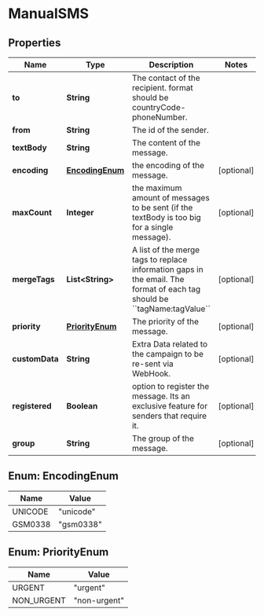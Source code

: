 # ManualSMS

## Properties
Name | Type | Description | Notes
------------ | ------------- | ------------- | -------------
**to** | **String** | The contact of the recipient. format should be countryCode-phoneNumber. | 
**from** | **String** | The id of the sender. | 
**textBody** | **String** | The content of the message. | 
**encoding** | [**EncodingEnum**](#EncodingEnum) | the encoding of the message. |  [optional]
**maxCount** | **Integer** | the maximum amount of messages to be sent (if the textBody is too big for a single message). |  [optional]
**mergeTags** | **List&lt;String&gt;** | A list of the merge tags to replace information gaps in the email. The format of each tag should be &#x60;&#x60;tagName:tagValue&#x60;&#x60; |  [optional]
**priority** | [**PriorityEnum**](#PriorityEnum) | The priority of the message. |  [optional]
**customData** | **String** | Extra Data related to the campaign to be re-sent via WebHook. |  [optional]
**registered** | **Boolean** | option to register the message. Its an exclusive feature for senders that require it. |  [optional]
**group** | **String** | The group of the message. |  [optional]

<a name="EncodingEnum"></a>
## Enum: EncodingEnum
Name | Value
---- | -----
UNICODE | &quot;unicode&quot;
GSM0338 | &quot;gsm0338&quot;

<a name="PriorityEnum"></a>
## Enum: PriorityEnum
Name | Value
---- | -----
URGENT | &quot;urgent&quot;
NON_URGENT | &quot;non-urgent&quot;
